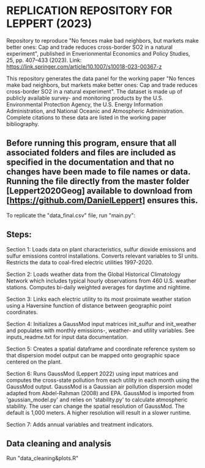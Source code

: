 # REPLICATION REPOSITORY FOR LEPPERT (2023)
Repository to reproduce "No fences make bad neighbors, but markets make better ones: Cap and trade reduces cross-border SO2 in a natural experiment", published in Enverionmental Economics and Policy Studies, 25, pp. 407–433 (2023). Link: https://link.springer.com/article/10.1007/s10018-023-00367-z 

This repository generates the data panel for the working paper "No fences make bad neighbors, but markets make better ones: Cap and trade reduces cross-border SO2 in a natural experiment". The dataset is made up of publicly available survey- and monitoring products by the U.S. Environmental Protection Agency, the U.S. Energy Information Administration, and National Oceanic and Atmospheric Administration. Complete citations to these data are listed in the working paper bibliography. 

## Before running this program, ensure that all associated folders and files are included as specified in the documentation and that no changes have been made to file names or data. Running the file directly from the master folder [Leppert2020Geog] available to download from [https://github.com/DanielLeppert] ensures this. 

To replicate the "data_final.csv" file, run "main.py":

## Steps:

Section 1: Loads data on plant characteristics, sulfur dioxide emissions and sulfur emissions control installations. Converts relevant variables to SI units. Restricts the data to coal-fired electric utilities 1997-2020.

Section 2: Loads weather data from the Global Historical Climatology Network which includes typical hourly observations from 460 U.S. weather stations. Computes bi-daily weighted averages for daytime and nightime.

Section 3: Links each electric utility to its most proximate weather station using a Haversine function of distance between geographic point coordinates.

Section 4: Initializes a GaussMod input matrices init_sulfur and init_weather and populates with monthly emissions-, weather- and utility variables. See inputs_readme.txt for input data documentation.

Section 5: Creates a spatial dataframe and coordinate reference system so that dispersion model output can be mapped onto geographic space centered on the plant.

Section 6: Runs GaussMod (Leppert 2022) using input matrices and computes the cross-state pollution from each utility in each month using the GaussMod output. GaussMod is a Gaussian air pollution dispersion model adapted from Abdel-Rahman (2008) and EPA. GaussMod is imported from 'gaussian_model.py' and relies on 'stability.py' to calculate atmospheric stability. The user can change the spatial resolution of GaussMod. The default is 1,000 meters. A higher resolution will result in a slower runtime.

Section 7: Adds annual variables and treatment indicators.

## Data cleaning and analysis

Run "data_cleaning&plots.R"

